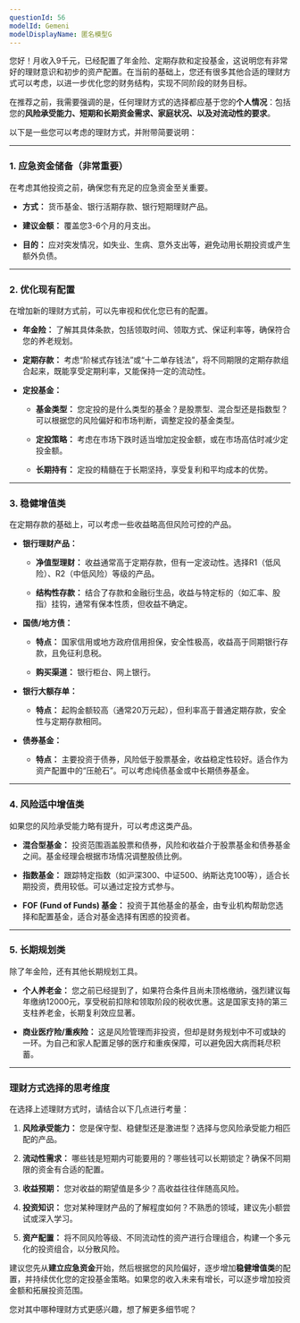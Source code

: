 ```yaml
---
questionId: 56
modelId: Gemeni
modelDisplayName: 匿名模型G
---
```

您好！月收入9千元，已经配置了年金险、定期存款和定投基金，这说明您有非常好的理财意识和初步的资产配置。在当前的基础上，您还有很多其他合适的理财方式可以考虑，以进一步优化您的财务结构，实现不同阶段的财务目标。

在推荐之前，我需要强调的是，任何理财方式的选择都应基于您的**个人情况**：包括您的**风险承受能力、短期和长期资金需求、家庭状况、以及对流动性的要求**。

以下是一些您可以考虑的理财方式，并附带简要说明：

---

### **1. 应急资金储备（非常重要）**

在考虑其他投资之前，确保您有充足的应急资金至关重要。

- **方式：** 货币基金、银行活期存款、银行短期理财产品。
    
- **建议金额：** 覆盖您3-6个月的月支出。
    
- **目的：** 应对突发情况，如失业、生病、意外支出等，避免动用长期投资或产生额外负债。
    

---

### **2. 优化现有配置**

在增加新的理财方式前，可以先审视和优化您已有的配置。

- **年金险：** 了解其具体条款，包括领取时间、领取方式、保证利率等，确保符合您的养老规划。
    
- **定期存款：** 考虑“阶梯式存钱法”或“十二单存钱法”，将不同期限的定期存款组合起来，既能享受定期利率，又能保持一定的流动性。
    
- **定投基金：**
    
    - **基金类型：** 您定投的是什么类型的基金？是股票型、混合型还是指数型？可以根据您的风险偏好和市场判断，调整定投的基金类型。
        
    - **定投策略：** 考虑在市场下跌时适当增加定投金额，或在市场高估时减少定投金额。
        
    - **长期持有：** 定投的精髓在于长期坚持，享受复利和平均成本的优势。
        

---

### **3. 稳健增值类**

在定期存款的基础上，可以考虑一些收益略高但风险可控的产品。

- **银行理财产品：**
    
    - **净值型理财：** 收益通常高于定期存款，但有一定波动性。选择R1（低风险）、R2（中低风险）等级的产品。
        
    - **结构性存款：** 结合了存款和金融衍生品，收益与特定标的（如汇率、股指）挂钩，通常有保本性质，但收益不确定。
        
- **国债/地方债：**
    
    - **特点：** 国家信用或地方政府信用担保，安全性极高，收益高于同期银行存款，且免征利息税。
        
    - **购买渠道：** 银行柜台、网上银行。
        
- **银行大额存单：**
    
    - **特点：** 起购金额较高（通常20万元起），但利率高于普通定期存款，安全性与定期存款相同。
        
- **债券基金：**
    
    - **特点：** 主要投资于债券，风险低于股票基金，收益稳定性较好。适合作为资产配置中的“压舱石”。可以考虑纯债基金或中长期债券基金。
        

---

### **4. 风险适中增值类**

如果您的风险承受能力略有提升，可以考虑这类产品。

- **混合型基金：** 投资范围涵盖股票和债券，风险和收益介于股票基金和债券基金之间。基金经理会根据市场情况调整股债比例。
    
- **指数基金：** 跟踪特定指数（如沪深300、中证500、纳斯达克100等），适合长期投资，费用较低。可以通过定投方式参与。
    
- **FOF (Fund of Funds) 基金：** 投资于其他基金的基金，由专业机构帮助您选择和配置基金，适合对基金选择有困惑的投资者。
    

---

### **5. 长期规划类**

除了年金险，还有其他长期规划工具。

- **个人养老金：** 您之前已经提到了，如果符合条件且尚未顶格缴纳，强烈建议每年缴纳12000元，享受税前扣除和领取阶段的税收优惠。这是国家支持的第三支柱养老金，长期复利效应显著。
    
- **商业医疗险/重疾险：** 这是风险管理而非投资，但却是财务规划中不可或缺的一环。为自己和家人配置足够的医疗和重疾保障，可以避免因大病而耗尽积蓄。
    

---

### **理财方式选择的思考维度**

在选择上述理财方式时，请结合以下几点进行考量：

1. **风险承受能力：** 您是保守型、稳健型还是激进型？选择与您风险承受能力相匹配的产品。
    
2. **流动性需求：** 哪些钱是短期内可能要用的？哪些钱可以长期锁定？确保不同期限的资金有合适的配置。
    
3. **收益预期：** 您对收益的期望值是多少？高收益往往伴随高风险。
    
4. **投资知识：** 您对某种理财产品的了解程度如何？不熟悉的领域，建议先小额尝试或深入学习。
    
5. **资产配置：** 将不同风险等级、不同流动性的资产进行合理组合，构建一个多元化的投资组合，以分散风险。
    

建议您先从**建立应急资金**开始，然后根据您的风险偏好，逐步增加**稳健增值类**的配置，并持续优化您的定投基金策略。如果您的收入未来有增长，可以逐步增加投资金额和拓展投资范围。

您对其中哪种理财方式更感兴趣，想了解更多细节呢？